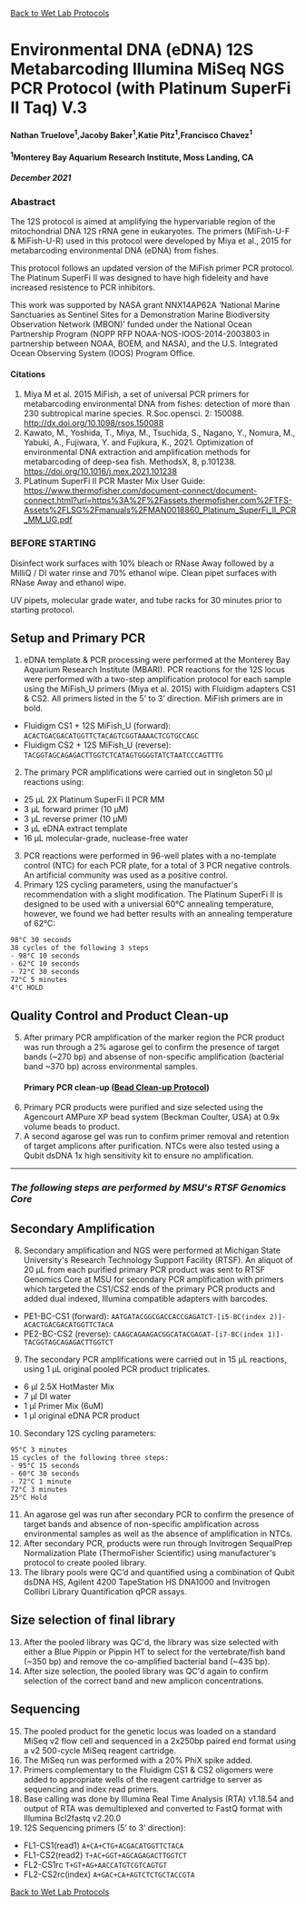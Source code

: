 [Back to Wet Lab Protocols](MBARI_wet_lab.md)

# Environmental DNA (eDNA) 12S Metabarcoding Illumina MiSeq NGS PCR Protocol (with Platinum SuperFi II Taq) V.3

#### Nathan Truelove<sup>1</sup>,Jacoby Baker<sup>1</sup>,Katie Pitz<sup>1</sup>,Francisco Chavez<sup>1</sup>
#### <sup>1</sup>Monterey Bay Aquarium Research Institute, Moss Landing, CA
##### December 2021

### Abastract
The 12S protocol is aimed at amplifying the hypervariable region of the mitochondrial DNA 12S rRNA gene in eukaryotes. The primers (MiFish-U-F & MiFish-U-R) used in this protocol were developed by Miya et al., 2015 for metabarcoding environmental DNA (eDNA) from fishes. 

This protocol follows an updated version of the MiFish primer PCR protocol. The Platinum SuperFi II was designed to have high fideleity and have increased resistence to PCR inhibitors.

This work was supported by NASA grant NNX14AP62A ‘National Marine Sanctuaries as Sentinel Sites for a Demonstration Marine Biodiversity Observation Network (MBON)’ funded under the National Ocean Partnership Program (NOPP RFP NOAA-NOS-IOOS-2014-2003803 in partnership between NOAA, BOEM, and NASA), and the U.S. Integrated Ocean Observing System (IOOS) Program Office.

#### Citations
1. Miya M et al. 2015 MiFish, a set of universal PCR primers for metabarcoding environmental DNA from fishes: detection of more than 230 subtropical marine species. R.Soc.opensci. 2: 150088. http://dx.doi.org/10.1098/rsos.150088
2. Kawato, M., Yoshida, T., Miya, M., Tsuchida, S., Nagano, Y., Nomura, M., Yabuki, A., Fujiwara, Y. and Fujikura, K., 2021. Optimization of environmental DNA extraction and amplification methods for metabarcoding of deep-sea fish. MethodsX, 8, p.101238. https://doi.org/10.1016/j.mex.2021.101238 
3. PLatinum SuperFi II PCR Master Mix User Guide: https://www.thermofisher.com/document-connect/document-connect.html?url=https%3A%2F%2Fassets.thermofisher.com%2FTFS-Assets%2FLSG%2Fmanuals%2FMAN0018860_Platinum_SuperFi_II_PCR_MM_UG.pdf

### BEFORE STARTING
Disinfect work surfaces with 10% bleach or RNase Away followed by a MilliQ / DI water rinse and 70% ethanol wipe. Clean pipet surfaces with RNase Away and ethanol wipe.

UV pipets, molecular grade water, and tube racks for 30 minutes prior to starting protocol.

## Setup and Primary PCR
1. eDNA template & PCR processing were performed at the Monterey Bay Aquarium Research Institute (MBARI).
    PCR reactions for the 12S locus were performed with a two-step amplification protocol for each sample using the MiFish_U primers (Miya et al. 2015) with Fluidigm adapters CS1 & CS2.
    All primers listed in the 5’ to 3’ direction. MiFish primers are in bold.
 - Fluidigm CS1 + 12S MiFish_U (forward): `ACACTGACGACATGGTTCTACAGTCGGTAAAACTCGTGCCAGC`
 - Fluidigm CS2 + 12S MiFish_U (reverse): `TACGGTAGCAGAGACTTGGTCTCATAGTGGGGTATCTAATCCCAGTTTG`
2. The primary PCR amplifications were carried out in singleton 50 μl reactions using:
 - 25 μL 2X Platinum SuperFi II PCR MM
 - 3 μL forward primer (10 μM)
 - 3 μL reverse primer (10 μM)
 - 3 μL eDNA extract template 
 - 16 μL molecular-grade, nuclease-free water

3. PCR reactions were performed in 96-well plates with a no-template control (NTC) for each PCR plate, for a total of 3 PCR negative controls. An artificial community was used as a positive control.
4. Primary 12S cycling parameters, using the manufactuer's recommendation with a slight modification. The Platinum SuperFi II is designed to be used with a universial 60°C annealing temperature, however, we found we had better results with an annealing temperature of 62°C:
 
 ```
 98°C 30 seconds
 38 cycles of the following 3 steps
 - 98°C 10 seconds
 - 62°C 10 seconds
 - 72°C 30 seconds
 72°C 5 minutes
 4°C HOLD
 ```
 
## Quality Control and Product Clean-up
5. After primary PCR amplification of the marker region the PCR product was run through a 2% agarose gel to confirm the presence of target bands (~270 bp) and absense of non-specific amplification (bacterial band ~370 bp) across environmental samples.
    #### Primary PCR clean-up ([Bead Clean-up Protocol](Bead_cleanup.md))
6. Primary PCR products were purified and size selected using the Agencourt AMPure XP bead system (Beckman Coulter, USA) at 0.9x volume beads to product.
7. A second agarose gel was run to confirm primer removal and retention of target amplicons after purification. NTCs were also tested using a Qubit dsDNA 1x high sensitivity kit to ensure no amplification.

_______________________________________________________________________
### _The following steps are performed by MSU's RTSF Genomics Core_
## Secondary Amplification
8. Secondary amplification and NGS were performed at Michigan State University's Research Technology Support Facility (RTSF).
    An aliquot of 20 μL from each purified primary PCR product was sent to RTSF Genomics Core at MSU for secondary PCR amplification with primers which targeted the CS1/CS2 ends of the primary PCR products and added dual indexed, Illumina compatible adapters with barcodes. 
 - PE1-BC-CS1 (forward): `AATGATACGGCGACCACCGAGATCT-[i5-BC(index 2)]-ACACTGACGACATGGTTCTACA`
 - PE2-BC-CS2 (reverse): `CAAGCAGAAGACGGCATACGAGAT-[i7-BC(index 1)]-TACGGTAGCAGAGACTTGGTCT`
9. The secondary PCR amplifications were carried out in 15 μL reactions, using 1 μL original pooled PCR product triplicates.
 - 6 μl 2.5X HotMaster Mix
 - 7 μl DI water
 - 1 μl Primer Mix (6uM)
 - 1 μl original eDNA PCR product
10. Secondary 12S cycling parameters:
 ```
 95°C 3 minutes
 15 cycles of the following three steps:
 - 95°C 15 seconds
 - 60°C 30 seconds
 - 72°C 1 minute
 72°C 3 minutes
 25°C Hold
 ```

11. An agarose gel was run after secondary PCR to confirm the presence of target bands and absence of non-specific amplification across environmental samples as well as the absence of amplification in NTCs.
12. After secondary PCR, products were run through Invitrogen SequalPrep Normalization Plate (ThermoFisher Scientific) using manufacturer's protocol to create pooled library.
13. The library pools were QC’d and quantified using a combination of Qubit dsDNA HS, Agilent 4200 TapeStation HS DNA1000 and Invitrogen Collibri Library Quantification qPCR assays.

## Size selection of final library
13. After the pooled library was QC'd, the library was size selected with either a Blue Pippin or Pippin HT to select for the vertebrate/fish band (~350 bp) and remove the co-amplified bacterial band (~435 bp).
14. After size selection, the pooled library was QC'd again to confirm selection of the correct band and new amplicon concentrations.

## Sequencing
15. The pooled product for the genetic locus was loaded on a standard MiSeq v2 flow cell and sequenced in a 2x250bp paired end format using a v2 500-cycle MiSeq reagent cartridge.
16. The MiSeq run was performed with a 20% PhiX spike added.
17. Primers complementary to the Fluidigm CS1 & CS2 oligomers were added to appropriate wells of the reagent cartridge to server as sequencing and index read primers.
18. Base calling was done by Illumina Real Time Analysis (RTA) v1.18.54 and output of RTA was demultiplexed and converted to FastQ format with Illumina Bcl2fastq v2.20.0 
19. 12S Sequencing primers (5’ to 3’ direction):
 - FL1-CS1(read1)	`A+CA+CTG+ACGACATGGTTCTACA`
 - FL1-CS2(read2)	`T+AC+GGT+AGCAGAGACTTGGTCT`
 - FL2-CS1rc		`T+GT+AG+AACCATGTCGTCAGTGT`
 - FL2-CS2rc(index)	`A+GAC+CA+AGTCTCTGCTACCGTA`

[Back to Wet Lab Protocols](MBARI_wet_lab.md)


